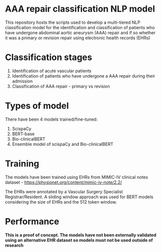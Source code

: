 # AAA repair classification NLP model

This repository hosts the scripts used to develop a multi-tiered NLP classification model for the identification and classification of patients who have undergone abdominal aortic aneurysm (AAA) repair and if so whether it was a primary or revision repair using electronic health records (EHRs)

# Classification stages

1. Identification of acute vascular patients
2. Identification of patients who have undergone a AAA repair during their admission
3. Classification of AAA repair - primary vs revision

# Types of model
There have been 4 models trained/fine-tuned:
1. ScispaCy
2. BERT-base
3. Bio-clinicalBERT
4. Ensemble model of scispaCy and Bio-clinicalBERT

# Training
The models have been trained using EHRs from MIMIC-IV clinical notes dataset - https://physionet.org/content/mimic-iv-note/2.2/

The EHRs were annotated by a Vascular Surgery Specialist Registrar/Resident. A sliding window approach was used for BERT models considering the size of EHRs and the 512 token window.

# Performance
**This is a proof of concept. The models have not been externally validated using an alternative EHR dataset so models must not be used outside of research**

